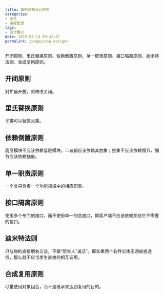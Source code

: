 ```yaml
---
title: 面相对象设计原则
categories:
- 技术
- 编程思想
tags:
- 设计模式
date: 2023-08-14 20:41:47
permalink: /pages/oop-design/
---
```

开闭原则、里氏替换原则、依赖倒置原则、单一职责原则、接口隔离原则、迪米特法则、合成复用原则。
<!-- more -->

## 开闭原则
对扩展开放，对修改关闭。

## 里氏替换原则
子类可以替换父类。

## 依赖倒置原则
高层模块不应该依赖低层模块，二者都应该依赖其抽象；抽象不应该依赖细节，细节应该依赖抽象。

## 单一职责原则
一个类只负责一个功能领域中的相应职责。

## 接口隔离原则
使用多个专门的接口，而不使用单一的总接口，即客户端不应该依赖那些它不需要的接口。

## 迪米特法则
只与你的直接朋友交谈，不跟“陌生人”说话”。即如果两个软件实体无须直接通信，那么就不应当发生直接的相互调用。

## 合成复用原则
尽量使用对象组合，而不是继承来达到复用的目的。
